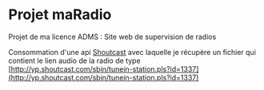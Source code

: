 # Projet maRadio

Projet de ma licence ADMS : Site web de supervision de radios 

Consommation d'une api [Shoutcast](http://wiki.shoutcast.com/wiki/SHOUTcast_Developer) avec laquelle je récupère un fichier qui contient le lien audio de la radio de type [http://yp.shoutcast.com/sbin/tunein-station.pls?id=1337](http://yp.shoutcast.com/sbin/tunein-station.pls?id=1337)
